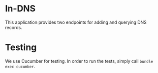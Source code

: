 # In-DNS

This application provides two endpoints for adding and querying DNS records.

# Testing

We use Cucumber for testing. In order to run the tests, simply call `bundle exec cucumber`.
